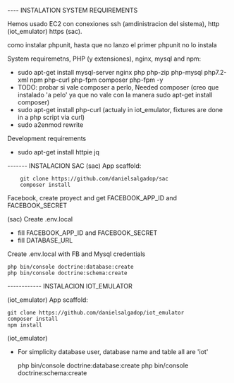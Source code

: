 ---- INSTALATION SYSTEM REQUIREMENTS

Hemos usado EC2 con conexiones ssh (amdinistracion del sistema), http (iot_emulator) https (sac).


como instalar phpunit, hasta que no lanzo el primer phpunit no lo instala

System requiremetns, PHP (y extensiones), nginx, mysql and npm:

- sudo apt-get install mysql-server nginx php php-zip php-mysql php7.2-xml npm php-curl php-fpm composer php-fpm -y
- TODO: probar si vale composer a perlo, Needed composer (creo que instalado 'a pelo' ya que no vale con la manera sudo apt-get install composer)
- sudo apt-get install php-curl (actualy in iot_emulator, fixtures are done in a php script via curl)
- sudo a2enmod rewrite


Development requirements

- sudo apt-get install httpie jq


-------   INSTALACION SAC
(sac) App scaffold:

        git clone https://github.com/danielsalgadop/sac
        composer install



Facebook, create proyect and get FACEBOOK_APP_ID and FACEBOOK_SECRET

(sac) Create .env.local

- fill FACEBOOK_APP_ID and FACEBOOK_SECRET
- fill DATABASE_URL


Create .env.local with FB and Mysql credentials


    php bin/console doctrine:database:create
    php bin/console doctrine:schema:create



------------   INSTALACION IOT_EMULATOR

(iot_emulator) App scaffold:

    git clone https://github.com/danielsalgadop/iot_emulator
    composer install
    npm install


(iot_emulator)
- For simplicity database user, database name and table all are 'iot'

    php bin/console doctrine:database:create
    php bin/console doctrine:schema:create